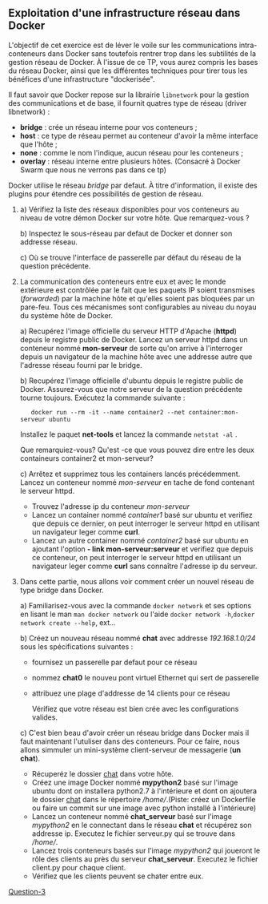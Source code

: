 ## Exploitation d'une infrastructure réseau dans Docker ##

L'objectif de cet exercice est de léver le voile sur les communications intra-conteneurs dans Docker sans toutefois rentrer trop dans les subtilités de la gestion réseau de Docker.
À l'issue de ce TP, vous aurez compris les bases du réseau Docker, ainsi que les différentes techniques pour tirer tous les bénéfices d'une infrastructure "dockerisée".

Il faut savoir que Docker repose sur la librairie ```libnetwork``` pour la gestion des communications et de base, il fournit quatres type de réseau (driver libnetwork) :


* **bridge** : crée un réseau interne pour vos conteneurs ;
* **host** : ce type de réseau permet au conteneur d'avoir la même interface que l'hôte ;
* **none** : comme le nom l'indique, aucun réseau pour les conteneurs ;
* **overlay** : réseau interne entre plusieurs hôtes. (Consacré à Docker Swarm que nous ne verrons pas dans ce tp)


Docker utilise le réseau _bridge_ par defaut. À titre d'information, il existe des plugins pour étendre ces possibilités de gestion de réseau.


1. a) Vérifiez la liste des réseaux disponibles pour vos conteneurs au niveau de votre démon Docker sur votre hôte. Que remarquez-vous ?

   b) Inspectez le sous-réseau par defaut de Docker et donner son addresse réseau.

   c) Où se trouve l'interface de passerelle par défaut du réseau de la question précédente.
2. La communication des conteneurs entre eux et avec le monde extérieure est contrôlée par le fait que les paquets IP soient transmises (_forwarded_)  par la machine hôte et qu'elles soient pas bloquées par un pare-feu. Tous ces mécanismes sont configurables au niveau du noyau du système hôte de Docker.

   a) Recupérez l'image officielle du serveur HTTP d'Apache (__httpd__) depuis le registre public de Docker. Lancez un serveur httpd dans un conteneur nommé __mon-serveur__ de sorte qu'on arrive à l'interroger depuis un navigateur de la machine hôte avec une addresse autre que l'adresse réseau fourni par le bridge.

   b) Recupérez l'image officielle d'ubuntu depuis le registre public de Docker. Assurez-vous que notre serveur de la question précédente tourne toujours. Exécutez la commande suivante :
      ```youtrack
         docker run --rm -it --name container2 --net container:mon-serveur ubuntu
      ```
      Installez le paquet **net-tools** et lancez la commande ```netstat -al``` .

      Que remarquiez-vous? Qu'est -ce que vous pouvez dire entre les deux containeurs container2 et mon-serveur?

   c) Arrêtez et supprimez tous les containers lancés précédemment. Lancez un conteneur nommé _mon-serveur_ en tache de fond contenant le serveur httpd.

     + Trouvez l'adresse ip du conteneur _mon-serveur_
     + Lancez un container nommé _container1_ basé sur ubuntu et verifiez que depuis ce dernier, on peut interroger le serveur httpd en utilisant un navigateur leger comme **curl**.
     + Lancez un autre container nommé _container2_ basé sur ubuntu en ajoutant l'option **- link mon-serveur:serveur** et verifiez que depuis ce conteneur, on peut interroger le serveur httpd en utilisant un navigateur leger comme **curl** sans connaître l'adresse ip du serveur.

3. Dans cette partie, nous allons voir comment créer un nouvel réseau de type bridge dans Docker.
    
   a) Familiarisez-vous avec la commande ```docker network``` et ses options en lisant le man ```man docker network``` ou l'aide ```docker network -h```,```docker network create --help```, ext...
   
   b) Créez un nouveau réseau nommé __chat__ avec addresse _192.168.1.0/24_ sous les spécifications suivantes :
        
      - fournisez un passerelle par defaut pour ce réseau
      - nommez __chat0__ le nouveu pont virtuel Ethernet qui sert de passerelle
      - attribuez une plage d'addresse de 14 clients pour ce réseau 
        
        Vérifiez que votre réseau est bien crée avec les configurations valides.
        
   c) C'est bien beau d'avoir créer un réseau bridge dans Docker mais il faut maintenant l'utuliser dans des conteneurs. Pour ce faire, nous allons simmuler un mini-système client-serveur de messagerie (**un chat**).
      
      + Récuperéz le dossier [chat](./chat) dans votre hôte.
      + Créez une image Docker nommé __mypython2__ basé sur l'image ubuntu dont on installera python2.7 à l'intérieure et dont on ajoutera le dossier [chat](./chat) dans le répertoire _/home/_.(Piste: créez un Dockerfile ou faire un commit sur une image avec python installé à l'intérieure)
      + Lancez un conteneur nommé __chat_serveur__ basé sur l'image _mypython2_ en le connectant dans le réseau **chat** et récupérez son addresse ip. Executez le fichier serveur.py qui se trouve dans _/home/_.
      + Lancez trois conteneurs basés sur l'image _mypython2_ qui joueront le rôle des clients au près du serveur __chat_serveur__. Executez le fichier client.py pour chaque client.
      + Vérifiez que les clients peuvent se chater entre eux.
   








  [Question-3](https://github.com/clem9669/DockerOrNot/blob/master/Question-3/Question-3.md)
